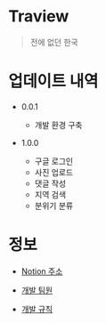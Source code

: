 # Traview

> 전에 없던 한국

# 업데이트 내역

-   0.0.1

    -   개발 환경 구축

-   1.0.0
    -   구글 로그인
    -   사진 업로드
    -   댓글 작성
    -   지역 검색
    -   분위기 분류

# 정보

-   [Notion 주소](https://www.notion.so/Home-c7744de696534d0e8c0f3362555f4423)

-   [개발 팀원](https://github.com/dnd-mentee-3rd/dnd-mentee-3rd-8-traview/wiki#%ED%8C%80%EC%9B%90)

-   [개발 규칙](https://github.com/dnd-mentee-3rd/dnd-mentee-3rd-8-traview/wiki/%EA%B0%9C%EB%B0%9C-%EA%B7%9C%EC%B9%99)
